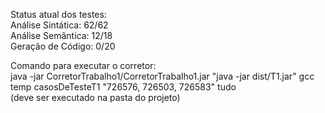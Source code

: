 Status atual dos testes:  
Análise Sintática: 62/62  
Análise Semântica: 12/18  
Geração de Código: 0/20  

Comando para executar o corretor:  
java -jar CorretorTrabalho1/CorretorTrabalho1.jar "java -jar dist/T1.jar" gcc temp casosDeTesteT1 "726576, 726503, 726583" tudo  
(deve ser executado na pasta do projeto)  
